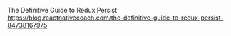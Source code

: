 The Definitive Guide to Redux Persist
https://blog.reactnativecoach.com/the-definitive-guide-to-redux-persist-84738167975
